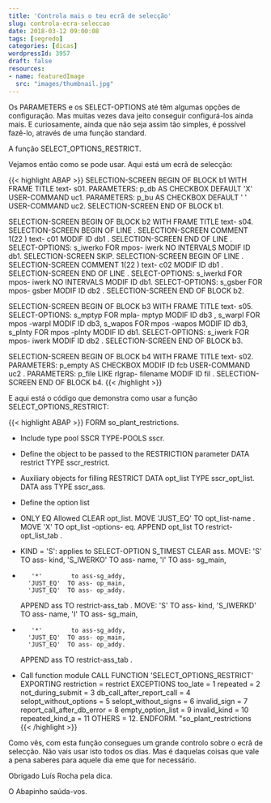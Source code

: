 ```yaml
---
title: 'Controla mais o teu ecrã de selecção'
slug: controla-ecra-seleccao
date: 2018-03-12 09:00:08
tags: [segredo]
categories: [dicas]
wordpressId: 3957
draft: false
resources:
- name: featuredImage
  src: "images/thumbnail.jpg"
---
```

Os PARAMETERS e os SELECT-OPTIONS até têm algumas opções de configuração. Mas muitas vezes dava jeito conseguir configurá-los ainda mais. E curiosamente, ainda que não seja assim tão simples, é possível fazê-lo, através de uma função standard.

<!--more-->

A função SELECT_OPTIONS_RESTRICT.

Vejamos então como se pode usar.
Aqui está um ecrã de selecção:


{{< highlight ABAP >}}
SELECTION-SCREEN BEGIN OF BLOCK b1 WITH FRAME TITLE text- s01.
PARAMETERS: p_db AS CHECKBOX DEFAULT 'X' USER-COMMAND uc1.
PARAMETERS: p_bu AS CHECKBOX DEFAULT ' ' USER-COMMAND uc2.
SELECTION-SCREEN END OF BLOCK b1.

SELECTION-SCREEN BEGIN OF BLOCK b2 WITH FRAME TITLE text- s04.
SELECTION-SCREEN BEGIN OF LINE .
SELECTION-SCREEN COMMENT 1(22 ) text- c01 MODIF ID db1 .
SELECTION-SCREEN END OF LINE .
SELECT-OPTIONS: s_iwerko FOR mpos- iwerk NO INTERVALS MODIF ID db1. 
SELECTION-SCREEN SKIP.
SELECTION-SCREEN BEGIN OF LINE .
SELECTION-SCREEN COMMENT 1(22 ) text- c02 MODIF ID db1 .
SELECTION-SCREEN END OF LINE .
SELECT-OPTIONS: s_iwerkd FOR mpos- iwerk NO INTERVALS MODIF ID db1. 
SELECT-OPTIONS: s_gsber FOR mpos- gsber  MODIF ID db2 .
SELECTION-SCREEN END OF BLOCK b2.

SELECTION-SCREEN BEGIN OF BLOCK b3 WITH FRAME TITLE text- s05.
SELECT-OPTIONS: s_mptyp FOR mpla- mptyp MODIF ID db3 ,
                s_warpl FOR mpos -warpl MODIF ID db3,
                s_wapos FOR mpos -wapos MODIF ID db3,
                s_plnty FOR mpos -plnty MODIF ID db1.
SELECT-OPTIONS: s_iwerk FOR mpos- iwerk MODIF ID db2 .
SELECTION-SCREEN END OF BLOCK b3.

SELECTION-SCREEN BEGIN OF BLOCK b4 WITH FRAME TITLE text- s02.
PARAMETERS: p_empty AS CHECKBOX MODIF ID fcb USER-COMMAND uc2 .
PARAMETERS: p_file LIKE rlgrap- filename MODIF ID fil .
SELECTION-SCREEN END OF BLOCK b4.
{{< /highlight >}}

E aqui está o código que demonstra como usar a função SELECT_OPTIONS_RESTRICT:


{{< highlight ABAP >}}
FORM so_plant_restrictions. 
* Include type pool SSCR 
  TYPE-POOLS sscr. 

* Define the object to be passed to the RESTRICTION parameter 
  DATA restrict TYPE sscr_restrict.

* Auxiliary objects for filling RESTRICT 
  DATA opt_list TYPE sscr_opt_list.
  DATA ass      TYPE sscr_ass. 

* Define the option list 

* ONLY EQ Allowed 
  CLEAR opt_list. 
  MOVE 'JUST_EQ'  TO opt_list-name .
  MOVE 'X'        TO opt_list -options- eq.
  APPEND opt_list TO restrict-opt_list_tab .

* KIND = 'S': applies to SELECT-OPTION S_TIMEST 
  CLEAR ass. 
  MOVE: 'S'        TO ass- kind,
        'S_IWERKO' TO ass- name,
        'I'        TO ass- sg_main,
*        '*'        to ass-sg_addy, 
        'JUST_EQ'  TO ass- op_main,
        'JUST_EQ'  TO ass- op_addy.
  APPEND ass TO restrict-ass_tab .
  MOVE: 'S'        TO ass- kind,
        'S_IWERKD' TO ass- name,
        'I'        TO ass- sg_main,
*        '*'        to ass-sg_addy, 
        'JUST_EQ'  TO ass- op_main,
        'JUST_EQ'  TO ass- op_addy.
  APPEND ass TO restrict-ass_tab .

* Call function module 
  CALL FUNCTION 'SELECT_OPTIONS_RESTRICT'
    EXPORTING 
      restriction                = restrict
    EXCEPTIONS 
      too_late                   = 1
      repeated                   = 2
      not_during_submit          = 3 
      db_call_after_report_call  = 4
      selopt_without_options     = 5 
      selopt_without_signs       = 6 
      invalid_sign               = 7
      report_call_after_db_error = 8
      empty_option_list          = 9 
      invalid_kind               = 10
      repeated_kind_a            = 11 
      OTHERS                     = 12. 
ENDFORM.                    "so_plant_restrictions
{{< /highlight >}}

Como vês, com esta função consegues um grande controlo sobre o ecrã de selecção. Não vais usar isto todos os dias. Mas é daquelas coisas que vale a pena saberes para aquele dia eme que for necessário.

Obrigado Luís Rocha pela dica.

O Abapinho saúda-vos.
